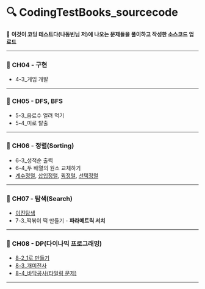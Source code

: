 # 🔍 CodingTestBooks_sourcecode
📌 **이것이 코딩 테스트다(나동빈님 저)에 나오는 문제들을 풀이하고 작성한 소스코드 업로드**

------

### 📘 **CH04 - 구현**

* 4-3_게임 개발

------

### 📘 **CH05 - DFS, BFS**

* 5-3_음료수 얼려 먹기
* 5-4_미로 탈출

------

### 📘 **CH06 - 정렬(Sorting)**

* 6-3_성적순 출력
* 6-4_두 배열의 원소 교체하기
* [계수정렬](https://github.com/ChanhuiSeok/CodingTestBooks_sourcecode/blob/master/CH06_%EC%A0%95%EB%A0%AC/CH06_CountingSort.cpp), [삽입정렬](https://github.com/ChanhuiSeok/CodingTestBooks_sourcecode/blob/master/CH06_%EC%A0%95%EB%A0%AC/CH06_InsertionSort.cpp), [퀵정렬](https://github.com/ChanhuiSeok/CodingTestBooks_sourcecode/blob/master/CH06_%EC%A0%95%EB%A0%AC/CH06_QuickSort.cpp), [선택정렬](https://github.com/ChanhuiSeok/CodingTestBooks_sourcecode/blob/master/CH06_%EC%A0%95%EB%A0%AC/CH06_SelectionSort.cpp)

------

### 📘 **CH07 - 탐색(Search)**

* [이진탐색](https://github.com/ChanhuiSeok/CodingTestBooks_sourcecode/blob/master/CH07_%ED%83%90%EC%83%89/CH07_BinarySearch.cpp)
* 7-3_떡볶이 떡 만들기 - **파라메트릭 서치**

------

### 📘 **CH08 - DP(다이나믹 프로그래밍)**

* [8-2_1로 만들기](https://github.com/ChanhuiSeok/CodingTestBooks_sourcecode/commit/db0b2cc5bac11c2c4db2fba14e5150a12734dd5a)
* [8-3_개미전사](https://github.com/ChanhuiSeok/CodingTestBooks_sourcecode/commit/c7932e0882df853c1f417bcd7c18b5fce11e9226)
* [8-4_바닥공사(타일링 문제)](https://github.com/ChanhuiSeok/CodingTestBooks_sourcecode/commit/51424f7afd91483263560b02f037f3a8a678280d)

------

